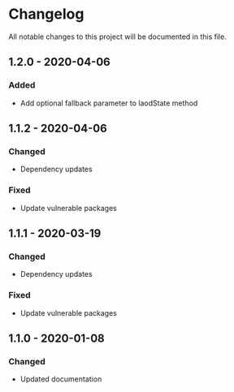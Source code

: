 # Changelog

All notable changes to this project will be documented in this file.


## 1.2.0 - 2020-04-06
### Added
- Add optional fallback parameter to laodState method

## 1.1.2 - 2020-04-06
### Changed
- Dependency updates
### Fixed
- Update vulnerable packages

## 1.1.1 - 2020-03-19
### Changed
- Dependency updates
### Fixed
- Update vulnerable packages

## 1.1.0 - 2020-01-08
### Changed
- Updated documentation
